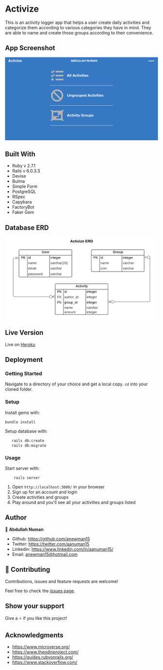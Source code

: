 # Activize
This is an activity logger app that helps a user create daily activities and categorize them according to various categories they have in mind. They are able to name and create those groups according to their convenience.


## App Screenshot
![app screenshot](./app-screenshot.png)

## Built With

* Ruby v 2.7.1
* Rails v 6.0.3.3
* Devise
* Bulma
* Simple Form
* PostgreSQL
* RSpec
* Capybara
* FactoryBot
* Faker Gem

## Database ERD
![Entity Relational Diagram](./erd.png)

## Live Version
Live on [Heroku](https://damp-river-37577.herokuapp.com/)

## Deployment

### Getting Started

Navigate to a directory of your choice and get a local copy. `cd` into your cloned folder.

### Setup

Install gems with:

```
bundle install
```

Setup database with:

```
   rails db:create
   rails db:migrate
```

### Usage

Start server with:

```
    rails server
```

1. Open `http://localhost:3000/` in your browser
2. Sign up for an account and login
3. Create activities and groups
4. Play around and you'll see all your activities and groups listed

## Author
👤 **Abdullah Numan**

- Github:   https://github.com/anewman15
- Twitter:  https://twitter.com/aanuman15
- Linkedin: https://www.linkedin.com/in/aanuman15/
- Email:    anewman15@hotmail.com

## 🤝 Contributing

Contributions, issues and feature requests are welcome!

Feel free to check the [issues page](https://github.com/anewman15/activize/issues/).

## Show your support

Give a ⭐️ if you like this project!


## Acknowledgments

- https://www.microverse.org/
- https://www.theodinproject.com/
- https://guides.rubyonrails.org/
- https://www.stackoverflow.com/
